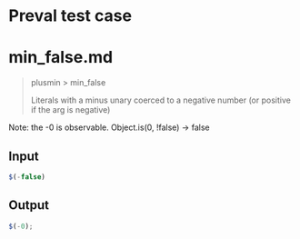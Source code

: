 # Preval test case

# min_false.md

> plusmin > min_false
>
> Literals with a minus unary coerced to a negative number (or positive if the arg is negative)

Note: the -0 is observable. Object.is(0, !false) -> false

## Input

`````js filename=intro
$(-false)
`````

## Output

`````js filename=intro
$(-0);
`````
